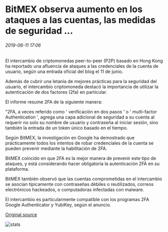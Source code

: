 # BitMEX observa aumento en los ataques a las cuentas, las medidas de seguridad ...

###### 2019-06-11 17:06

El intercambio de criptomonedas peer-to-peer (P2P) basado en Hong Kong ha reportado una afluencia de ataques a las credenciales de la cuenta de usuario, según una entrada oficial del blog el 11 de junio.

Además de cubrir una letanía de mejores prácticas para la seguridad del usuario, el intercambio criptomoneda destacó la importancia de utilizar la autenticación de dos factores (2fa) en particular.

El informe resume 2FA de la siguiente manera:

"2FA, a veces referido como ' verificación en dos pasos ' o ' multi-factor Authentication ', agrega una capa adicional de seguridad a su cuenta al requerir no solo su nombre de usuario y contraseña al iniciar sesión, sino también la entrada de un token único basado en el tiempo.

Según BitMEX, la investigación en Google ha demostrado que prácticamente todos los intentos de robar credenciales de la cuenta se pueden prevenir mediante la habilitación de 2FA.

BitMEX coincido en que 2FA es la mejor manera de prevenir este tipo de ataques, y está considerando hacer obligatoria la autenticación 2FA en su plataforma.

BitMEX también observó que las cuentas comprometidas en el intercambio se asocian típicamente con contraseñas débiles o reutilizados, correos electrónicos hackeados, o computadoras infectadas con malware.

El intercambio es particularmente compatible con los programas 2FA Google Authenticator y YubiKey, según el anuncio.

[Original source](https://cointelegraph.com/news/bitmex-observes-increase-in-attacks-on-accounts-stresses-security-measures)

![stats](https://c.statcounter.com/11760860/0/a89fa40b/1/ "stats")